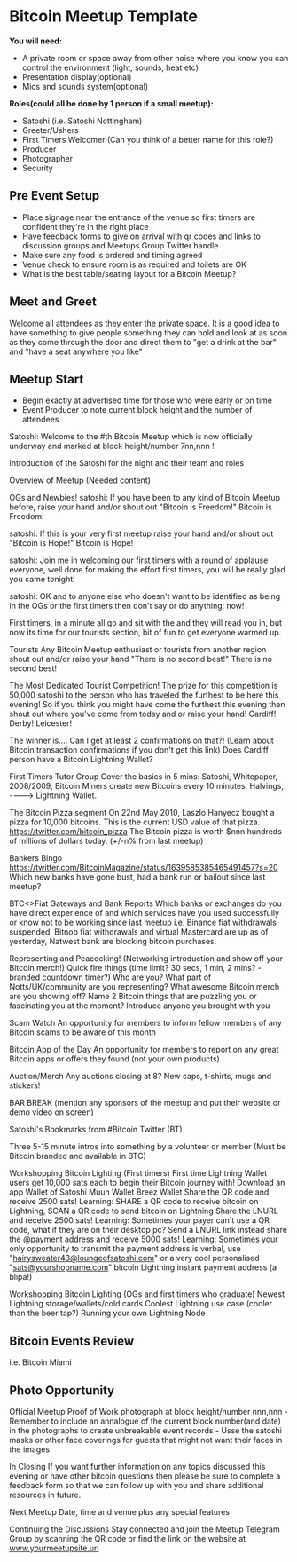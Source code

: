# Bitcoin Meetup Template

**You will need:**
- A private room or space away from other noise where you know you can control the environment (light, sounds, heat etc)
- Presentation display(optional)
- Mics and sounds system(optional)

**Roles(could all be done by 1 person if a small meetup):**
- Satoshi <Region Name> (i.e. Satoshi Nottingham)
- Greeter/Ushers
- First Timers Welcomer (Can you think of a better name for this role?)
- Producer
- Photographer 
- Security

## Pre Event Setup
- Place signage near the entrance of the venue so first timers are confident they're in the right place
- Have feedback forms to give on arrival with qr codes and links to discussion groups and Meetups Group Twitter handle
- Make sure any food is ordered and timing agreed
- Venue check to ensure room is as required and toilets are OK
- What is the best table/seating layout for a Bitcoin Meetup?
	
## Meet and Greet
Welcome all attendees as they enter the private space. It is a good idea to have something to give people something they can hold and look at as soon as they come through the door and direct them to "get a drink at the bar" and "have a seat anywhere you like" 
	
## Meetup Start 
- Begin exactly at advertised time for those who were early or on time
- Event Producer to note current block height and the number of attendees

Satoshi: Welcome to the #th Bitcoin <Region Name> Meetup which is now officially underway and marked at block height/number 7nn,nnn ! 

Introduction of the Satoshi for the night and their team and roles

Overview of Meetup
(Needed content)

OGs and Newbies!
satoshi: If you have been to any kind of Bitcoin Meetup before, raise your hand and/or shout out "Bitcoin is Freedom!" 
Bitcoin is Freedom!

satoshi: If this is your very first meetup raise your hand and/or shout out "Bitcoin is Hope!" 
Bitcoin is Hope!

satoshi: Join me in welcoming our first timers with a round of applause everyone, well done for making the effort first timers, you will be really glad you came tonight!

satoshi: OK and to anyone else who doesn't want to be identified as being in the OGs or the first timers then don't say or do anything: now!

First timers, in a minute all go and sit with the <First Timers Tutor> and they will read you in, but now its time for our tourists section, bit of fun to get everyone warmed up.

Tourists
Any Bitcoin Meetup enthusiast or tourists from another region shout out and/or raise your hand "There is no second best!" 
There is no second best!

The Most Dedicated Tourist Competition!
The prize for this competition is 50,000 satoshi to the person who has traveled the furthest to be here this evening! So if you think you might have come the furthest this evening then shout out where you've come from today and or raise your hand!
Cardiff!
Derby!
Leicester!

The winner is….
	Can I get at least 2 confirmations on that?!
		(Learn about Bitcoin transaction confirmations if you don't get this link)
	Does Cardiff person have a Bitcoin Lightning Wallet?

First Timers Tutor Group
Cover the basics in 5 mins: Satoshi, Whitepaper, 2008/2009, Bitcoin Miners create new Bitcoins every 10 minutes, Halvings, ----> Lightning Wallet.

The Bitcoin Pizza segment
On 22nd May 2010, Laszlo Hanyecz bought a pizza for 10,000 bitcoins. This is the current USD value of that pizza.
https://twitter.com/bitcoin_pizza 
The Bitcoin pizza is worth $nnn hundreds of millions of dollars today. (+/-n% from last meetup)

Bankers Bingo
https://twitter.com/BitcoinMagazine/status/1639585385465491457?s=20 
Which new banks have gone bust, had a bank run or bailout since last meetup?

BTC<>Fiat Gateways and Bank Reports
Which banks or exchanges do you have direct experience of and which services have you used successfully or know not to be working since last meetup
i.e. Binance fiat withdrawals suspended, Bitnob fiat withdrawals and virtual Mastercard are up as of yesterday, Natwest bank are blocking bitcoin purchases. 

Representing and Peacocking! (Networking introduction and show off your Bitcoin merch!)
Quick fire things (time limit? 30 secs, 1 min, 2 mins? - branded countdown timer?)
Who are you?
What part of Notts/UK/community are you representing?
What awesome Bitcoin merch are you showing off?
Name 2 Bitcoin things that are puzzling you or fascinating you at the moment?
Introduce anyone you brought with you

Scam Watch
An opportunity for members to inform fellow members of any Bitcoin scams to be aware of this month

Bitcoin App of the Day
An opportunity for members to report on any great Bitcoin apps or offers they found (not your own products)

Auction/Merch
Any auctions closing at 8?
New caps, t-shirts, mugs and stickers!

BAR BREAK (mention any sponsors of the meetup and put their website or demo video on screen)

Satoshi's Bookmarks from #Bitcoin Twitter (BT)


Three 5-15 minute intros into something by a volunteer or member (Must be Bitcoin branded and available in BTC)

Workshopping Bitcoin Lighting (First timers)
First time Lightning Wallet users get 10,000 sats each to begin their Bitcoin journey with!
Download an app
	Wallet of Satoshi
	Muun Wallet
	Breez Wallet
Share the QR code and receive 2500 sats!
	Learning: SHARE a QR code to receive bitcoin on Lightning, SCAN a QR code to send bitcoin on Lightning
Share the LNURL and receive 2500 sats!
	Learning: Sometimes your payer can't use a QR code, what if they are on their desktop pc? Send a LNURL link instead
share the @payment address and receive 5000 sats!
Learning: Sometimes your only opportunity to transmit the payment address is verbal, use "hairysweater43@loungeofsatoshi.com" or a very cool personalised "sats@yourshopname.com" bitcoin Lightning instant payment address (a blipa!)


Workshopping Bitcoin Lighting (OGs and first timers who graduate)
	Newest Lightning storage/wallets/cold cards
	Coolest Lightning use case (cooler than the beer tap?)
	Running your own Lightning Node


## Bitcoin Events Review 
i.e. Bitcoin Miami

## Photo Opportunity
Official Meetup Proof of Work photograph at block height/number nnn,nnn
	- Remember to include an annalogue of the current block number(and date) in the photographs to create unbreakable event records
	- Usse the satoshi masks or other face coverings for guests that might not want their faces in the images

In Closing
If you want further information on any topics discussed this evening or have other bitcoin questions then please be sure to complete a feedback form so that we can follow up with you and share additional resources in future.

Next Meetup
Date, time and venue plus any special features

Continuing the Discussions
Stay connected and join the Meetup Telegram Group by scanning the QR code or find the link on the website at www.yourmeetupsite.url
